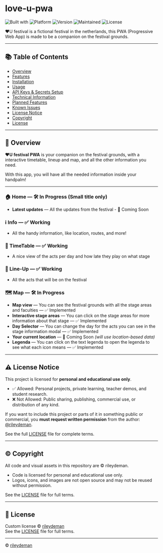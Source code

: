 # love-u-pwa

![Built with](https://img.shields.io/badge/built_with-HTML%20%7C%20CSS%20%7C%20JavaScript-blue?logo=html5&logoColor=white)
![Platform](https://img.shields.io/badge/platform-Web%20%7C%20Android%20%7C%20iOS%20%7C%20PC-green?logo=googlechrome)
![Version](https://img.shields.io/badge/version-0.5.0-blue)
![Maintained](https://img.shields.io/badge/maintained-Actively--Maintained-brightgreen)
![License](https://img.shields.io/badge/license-Custom-lightgrey)


&#x2764;&#xfe0f;U festival is a fictional festival in the netherlands, this PWA (Progressive Web App) is made to be a companion on the festival grounds.

---

## 📚 Table of Contents

- [Overview](#-overview)
- [Features](#-features)
- [Installation](#-installation-windows-with-android-emulator)
- [Usage](#-usage)
- [API Keys & Secrets Setup](#-api-keys--secrets-setup)
- [Technical Information](#-technical-information)
- [Planned Features](#-planned-features)
- [Known Issues](#-known-issues)
- [License Notice](#-license-notice)
- [Copyright](#-copyright)
- [License](#-license)

---

## 🧩 Overview

**&#x2764;&#xfe0f;U festival PWA** is your companion on the festival grounds, with a interactive timetable, lineup and map, and all the other information you need.

With this app, you will have all the needed information inside your handpalm!

---

### 🏠 Home — 🛠️ In Progress (Small title only)
- **Latest updates** — All the updates from the festival - 🚧 Coming Soon

### ℹ Info — ✅ Working
- All the handy information, like location, routes, and more!

### 📅 TimeTable — ✅ Working
- A nice view of the acts per day and how late they play on what stage

### 📄 Line-Up — ✅ Working
- All the acts that will be on the festival

### 🗺 Map — 🛠️ In Progress
- **Map view** — You can see the festival grounds with all the stage areas and faculties — ✅ Implemented 
- **Interactive stage areas** — You can click on the stage areas for more information about that stage — ✅ Implemented
- **Day Selector** — You can change the day for the acts you can see in the stage information modal — ✅ Implemented
- **Your current location** — 🚧 Coming Soon *(will use location-based data)*
- **Legenda** — You can click on the text legenda to open the legenda to see what each icon means — ✅ Implemented

---

## ⚠️ License Notice

This project is licensed for **personal and educational use only**.

- ✅ Allowed: Personal projects, private learning, teacher demos, and student research.
- ❌ Not Allowed: Public sharing, publishing, commercial use, or distribution of any kind.

If you want to include this project or parts of it in something public or commercial, you **must request written permission** from the author: [@rileydeman](https://github.com/rileydeman).

See the full [LICENSE](./LICENSE) file for complete terms.

---

## ©️ Copyright

All code and visual assets in this repository are &copy; rileydeman.

- Code is licensed for personal and educational use only.
- Logos, icons, and images are not open source and may not be reused without permission.

See the [LICENSE](./LICENSE) file for full terms.

---

## 📝 License

Custom license &copy; [rileydeman](https://github.com/rileydeman)  
See the [LICENSE](./LICENSE) file for full terms.

---

&copy; [rileydeman](https://www.rileydeman.com/)